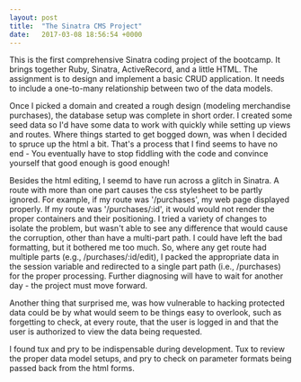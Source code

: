 ```yaml
---
layout: post
title:  "The Sinatra CMS Project"
date:   2017-03-08 18:56:54 +0000
---
```


This is the first comprehensive Sinatra coding project of the bootcamp. It brings together Ruby, Sinatra, ActiveRecord, and a little HTML. The assignment is to design and implement a basic CRUD application. It needs to include a one-to-many relationship between two of the data models.

Once I picked a domain and created a rough design (modeling merchandise purchases), the database setup was complete in short order. I created some seed data so I'd have some data to work with quickly while setting up views and routes. Where things started to get bogged down, was when I decided to spruce up the html a bit. That's a process that I find seems to have no end - You eventually have to stop fiddling with the code and convince yourself that good enough is good enough!

Besides the html editing, I seemd to have run across a glitch in Sinatra. A route with more than one part causes the css stylesheet to be partly ignored. For example, if my route was '/purchases', my web page displayed properly. If my route was '/purchases/:id', it would would not render the proper containers and their positioning. I tried a variety of changes to isolate the problem, but wasn't able to see any difference that would cause the corruption, other than have a multi-part path. I could have left the bad formatting, but it bothered me too much. So, where any get route had multiple parts (e.g., /purchases/:id/edit), I packed the appropriate data in the session variable and redirected to a single part path (i.e., /purchases) for the proper processing. Further diagnosing will have to wait for another day - the project must move forward.

Another thing that surprised me, was how vulnerable to hacking protected data could be by what would seem to be things easy to overlook, such as forgetting to check, at every route, that the user is logged in and that the user is authorized to view the data being requested.

I found tux and pry to be indispensable during development. Tux to review the proper data model setups, and pry to check on parameter formats being passed back from the html forms.


